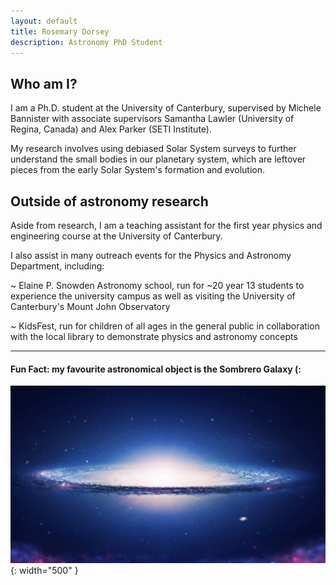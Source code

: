 ```yaml
---
layout: default
title: Rosemary Dorsey
description: Astronomy PhD Student
---
```


## Who am I?

I am a Ph.D. student at the University of Canterbury, supervised by Michele Bannister with associate supervisors Samantha Lawler (University of Regina, Canada) and Alex Parker (SETI Institute).

My research involves using debiased Solar System surveys to further understand the small bodies in our planetary system, which are leftover pieces from the early Solar System's formation and evolution.

## Outside of astronomy research

Aside from research, I am a teaching assistant for the first year physics and engineering course at the University of Canterbury.

I also assist in many outreach events for the Physics and Astronomy Department, including:

~ Elaine P. Snowden Astronomy school, run for ~20 year 13 students to experience the university campus as well as visiting the University of Canterbury's Mount John Observatory

~ KidsFest, run for children of all ages in the general public in collaboration with the local library to demonstrate physics and astronomy concepts

***

#### Fun Fact: my favourite astronomical object is the Sombrero Galaxy (:
![Sombrero](/assets/images/Sombrero-Galaxy.jpg){: width="500" }
